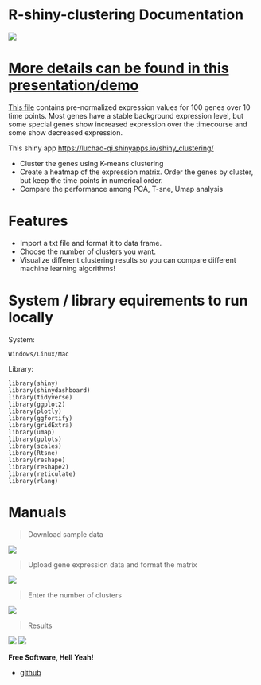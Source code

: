 # R-shiny-clustering Documentation  

![](https://github.com/LuchaoQi/Shiny_clustering/blob/master/presentation/demo.gif?raw=true)

# [More details can be found in this presentation/demo](https://luchaoqi.github.io/Shiny_clustering/)

[This file](https://raw.githubusercontent.com/LuchaoQi/Shiny_clustering/master/expression.txt) contains pre-normalized expression values for 100 genes over 10 time points. Most genes have a stable background expression level, but some special genes show increased expression over the timecourse and some show decreased expression.

This shiny app https://luchao-qi.shinyapps.io/shiny_clustering/

  - Cluster the genes using K-means clustering
  - Create a heatmap of the expression matrix. Order the genes by cluster, but keep the time points in numerical order.
  - Compare the performance among PCA, T-sne, Umap analysis

# Features

  - Import a txt file and format it to data frame.
  - Choose the number of clusters you want.
  - Visualize different clustering results so you can compare different machine learning algorithms!

# System / library equirements to run locally

System:
```
Windows/Linux/Mac
```
Library: 
```{R}
library(shiny)
library(shinydashboard)
library(tidyverse)
library(ggplot2)
library(plotly)
library(ggfortify)
library(gridExtra)
library(umap)
library(gplots)
library(scales)
library(Rtsne)
library(reshape)
library(reshape2)
library(reticulate)
library(rlang)
```

# Manuals

> Download sample data

![](https://raw.githubusercontent.com/LuchaoQi/Shiny_clustering/master/figures/1.png)

> Upload gene expression data and format the  matrix

![](https://raw.githubusercontent.com/LuchaoQi/Shiny_clustering/master/figures/2.png)

> Enter the number of clusters

![](https://raw.githubusercontent.com/LuchaoQi/Shiny_clustering/master/figures/3.png)

> Results

![](https://raw.githubusercontent.com/LuchaoQi/Shiny_clustering/master/figures/4.png)
![](https://raw.githubusercontent.com/LuchaoQi/Shiny_clustering/master/figures/5.png)



**Free Software, Hell Yeah!**

*  [github](https://github.com/LuchaoQi/Shiny_clustering)
